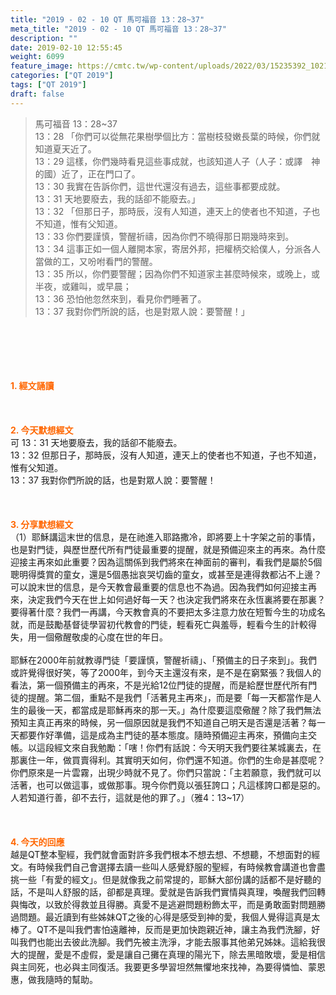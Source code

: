 ```yaml
---
title: "2019 - 02 - 10 QT 馬可福音 13：28~37"
meta_title: "2019 - 02 - 10 QT 馬可福音 13：28~37"
description: ""
date: 2019-02-10 12:55:45
weight: 6099
feature_image: https://cmtc.tw/wp-content/uploads/2022/03/15235392_10211799862337740_180693556567566654_o-1.webp
categories: ["QT 2019"]
tags: ["QT 2019"]
draft: false
---
```


<blockquote>馬可福音 13：28~37<br />
13：28 「你們可以從無花果樹學個比方：當樹枝發嫩長葉的時候，你們就知道夏天近了。<br />
13：29 這樣，你們幾時看見這些事成就，也該知道人子（人子：或譯　神的國）近了，正在門口了。<br />
13：30 我實在告訴你們，這世代還沒有過去，這些事都要成就。<br />
13：31 天地要廢去，我的話卻不能廢去。」<br />
13：32 「但那日子，那時辰，沒有人知道，連天上的使者也不知道，子也不知道，惟有父知道。<br />
13：33 你們要謹慎，警醒祈禱，因為你們不曉得那日期幾時來到。<br />
13：34 這事正如一個人離開本家，寄居外邦，把權柄交給僕人，分派各人當做的工，又吩咐看門的警醒。<br />
13：35 所以，你們要警醒；因為你們不知道家主甚麼時候來，或晚上，或半夜，或雞叫，或早晨；<br />
13：36 恐怕他忽然來到，看見你們睡著了。<br />
13：37 我對你們所說的話，也是對眾人說：要警醒！」</blockquote><br />
&nbsp;<br />
<br />
&nbsp;<br />
<br />
<span style="color: #ff6600;"><strong>1. </strong><strong>經文誦讀</strong></span><br />
<br />
<span style="color: #ff6600;"><strong> </strong></span><br />
<br />
<span style="color: #ff6600;"><strong>2. 今天默想</strong><strong>經文<br />
</strong></span>可 13：31 天地要廢去，我的話卻不能廢去。<br />
13：32 但那日子，那時辰，沒有人知道，連天上的使者也不知道，子也不知道，惟有父知道。<br />
13：37 我對你們所說的話，也是對眾人說：要警醒！<br />
<br />
&nbsp;<br />
<br />
<span style="color: #ff6600;"><strong>3. 分享默想經文<br />
</strong></span>（1）耶穌講這末世的信息，是在祂進入耶路撒冷，即將要上十字架之前的事情，也是對門徒，與歷世歷代所有門徒最重要的提醒，就是預備迎來主的再來。為什麼迎接主再來如此重要？因為這關係到我們將來在神面前的審判，看我們是屬於5個聰明得獎賞的童女，還是5個愚拙哀哭切齒的童女，或甚至是連得救都沾不上邊？可以說末世的信息，是今天教會最重要的信息也不為過。因為我們如何迎接主再來，決定我們今天在世上如何過好每一天？也決定我們將來在永恆裏將要在那裏？要得著什麼？我們一再講，今天教會真的不要把太多注意力放在短暫今生的功成名就，而是鼓勵基督徒學習初代教會的門徒，輕看死亡與羞辱，輕看今生的計較得失，用一個儆醒敬虔的心度在世的年日。<br />
<br />
耶穌在2000年前就教導門徒「要謹慎，警醒祈禱」、「預備主的日子來到」。我們或許覺得很好笑，等了2000年，到今天主還沒有來，是不是在窮緊張？我個人的看法，第一個預備主的再來，不是光給12位門徒的提醒，而是給歷世歷代所有門徒的提醒。第二個，重點不是我們「活著見主再來」，而是要「每一天都當作是人生的最後一天，都當成是耶穌再來的那一天。」為什麼要這麼儆醒？除了我們無法預知主真正再來的時候，另一個原因就是我們不知道自己明天是否還是活著？每一天都要作好準備，這是成為主門徒的基本態度。隨時預備迎主再來，預備向主交帳。以這段經文來自我勉勵：「嗐！你們有話說：今天明天我們要往某城裏去，在那裏住一年，做買賣得利。其實明天如何，你們還不知道。你們的生命是甚麼呢？你們原來是一片雲霧，出現少時就不見了。你們只當說：「主若願意，我們就可以活著，也可以做這事，或做那事。現今你們竟以張狂誇口；凡這樣誇口都是惡的。人若知道行善，卻不去行，這就是他的罪了。」（雅4：13~17）<br />
<br />
&nbsp;<br />
<br />
<span style="color: #ff6600;"><strong>4. 今天的回應<br />
</strong></span>越是QT整本聖經，我們就會面對許多我們根本不想去想、不想聽，不想面對的經文。有時候我們自己會選擇去讀一些叫人感覺舒服的聖經，有時候教會講道也會盡挑一些「有愛的經文」。但是就像我之前常提的，耶穌大部份講的話都不是好聽的話，不是叫人舒服的話，卻都是真理。愛就是告訴我們實情與真理，喚醒我們回轉與悔改，以致於得救並且得勝。真愛不是逃避問題粉飾太平，而是勇敢面對問題勝過問題。最近讀到有些姊妹QT之後的心得是感受到神的愛，我個人覺得這真是太棒了。QT不是叫我們害怕遠離神，反而是更加快跑親近神，讓主為我們洗腳，好叫我們也能出去彼此洗腳。我們先被主洗淨，才能去服事其他弟兄姊妹。這給我很大的提醒，愛是不虛假，愛是讓自己攤在真理的陽光下，除去黑暗敗壞，愛是相信與主同死，也必與主同復活。我要更多學習坦然無懼地來找神，為要得憐恤、蒙恩惠，做我隨時的幫助。
        